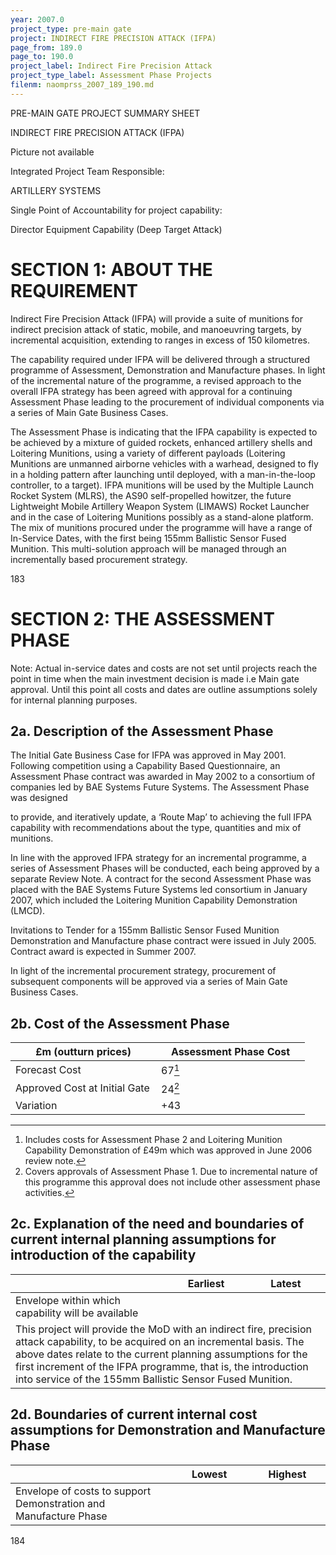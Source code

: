 ```yaml
---
year: 2007.0
project_type: pre-main gate
project: INDIRECT FIRE PRECISION ATTACK (IFPA)
page_from: 189.0
page_to: 190.0
project_label: Indirect Fire Precision Attack
project_type_label: Assessment Phase Projects
filenm: naomprss_2007_189_190.md
---
```

PRE-MAIN GATE PROJECT SUMMARY SHEET

INDIRECT FIRE PRECISION ATTACK (IFPA)

Picture not available

Integrated Project Team Responsible:

ARTILLERY SYSTEMS

Single Point of Accountability for project capability:

Director Equipment Capability (Deep Target Attack)

# SECTION 1: ABOUT THE REQUIREMENT

Indirect Fire Precision Attack (IFPA) will provide a suite of munitions for indirect precision attack of static, mobile, and manoeuvring targets, by incremental acquisition, extending to ranges in excess of 150 kilometres.

The capability required under IFPA will be delivered through a structured programme of Assessment, Demonstration and Manufacture phases. In light of the incremental nature of the programme, a revised approach to the overall IFPA strategy has been agreed with approval for a continuing Assessment Phase leading to the procurement of individual components via a series of Main Gate Business Cases.

The Assessment Phase is indicating that the IFPA capability is expected to be achieved by a mixture of guided rockets, enhanced artillery shells and Loitering Munitions, using a variety of different payloads (Loitering Munitions are unmanned airborne vehicles with a warhead, designed to fly in a holding pattern after launching until deployed, with a man-in-the-loop controller, to a target). IFPA munitions will be used by the Multiple Launch Rocket System (MLRS), the AS90 self-propelled howitzer, the future Lightweight Mobile Artillery Weapon System (LIMAWS) Rocket Launcher and in the case of Loitering Munitions possibly as a stand-alone platform. The mix of munitions procured under the programme will have a range of In-Service Dates, with the first being 155mm Ballistic Sensor Fused Munition. This multi-solution approach will be managed through an incrementally based procurement strategy.

183

# SECTION 2: THE ASSESSMENT PHASE

Note: Actual in-service dates and costs are not set until projects reach the point in time when the main investment decision is made i.e Main gate approval. Until this point all costs and dates are outline assumptions solely for internal planning purposes.

## 2a. Description of the Assessment Phase

The Initial Gate Business Case for IFPA was approved in May 2001. Following competition using a Capability Based Questionnaire, an Assessment Phase contract was awarded in May 2002 to a consortium of companies led by BAE Systems Future Systems. The Assessment Phase was designed

to provide, and iteratively update, a ‘Route Map’ to achieving the full IFPA capability with recommendations about the type, quantities and mix of munitions.

In line with the approved IFPA strategy for an incremental programme, a series of Assessment Phases will be conducted, each being approved by a separate Review Note. A contract for the second Assessment Phase was placed with the BAE Systems Future Systems led consortium in January 2007, which included the Loitering Munition Capability Demonstration (LMCD).

Invitations to Tender for a 155mm Ballistic Sensor Fused Munition Demonstration and Manufacture phase contract were issued in July 2005. Contract award is expected in Summer 2007.

In light of the incremental procurement strategy, procurement of subsequent components will be approved via a series of Main Gate Business Cases.

## 2b. Cost of the Assessment Phase

<table>
<colgroup>
<col style="width: 49%" />
<col style="width: 50%" />
</colgroup>
<thead>
<tr>
<th>
£m (outturn prices)
</th>
<th>
Assessment Phase Cost
</th>
</tr>
</thead>
<tbody>
<tr>
<td>Forecast Cost</td>
<td>
67<a href="fn1" class="footnote-ref" id="fnref1"
role="doc-noteref"><sup>1</sup></a>
</td>
</tr>
<tr>
<td>Approved Cost at Initial Gate</td>
<td>
24<a href="fn2" class="footnote-ref" id="fnref2"
role="doc-noteref"><sup>2</sup></a>
</td>
</tr>
<tr>
<td>Variation</td>
<td>
+43
</td>
</tr>
</tbody>
</table>
<section id="footnotes" class="footnotes footnotes-end-of-document"
role="doc-endnotes">
<hr />
<ol>
<li id="fn1">Includes costs for Assessment Phase 2 and Loitering Munition Capability Demonstration of £49m which was approved in June 2006 review note.<a href="fnref1" class="footnote-back"
role="doc-backlink">↩︎</a></li>
<li id="fn2">Covers approvals of Assessment Phase 1. Due to incremental nature of this programme this approval does not include other assessment phase activities.<a href="fnref2"
class="footnote-back" role="doc-backlink">↩︎</a></li>
</ol>
</section>

## 2c. Explanation of the need and boundaries of current internal planning assumptions for introduction of the capability

<table>
<colgroup>
<col style="width: 49%" />
<col style="width: 25%" />
<col style="width: 25%" />
</colgroup>
<thead>
<tr>
<th></th>
<th>
Earliest
</th>
<th>
Latest
</th>
</tr>
</thead>
<tbody>
<tr>
<td>Envelope within which capability will be available</td>
<td>

</td>
<td>

</td>
</tr>
<tr>
<td colspan="3">This project will provide the MoD with an indirect fire, precision attack capability, to be acquired on an incremental basis. The above dates relate to the current planning assumptions for the first increment of the IFPA programme, that is, the introduction into service of the 155mm Ballistic Sensor Fused Munition.</td>
</tr>
</tbody>
</table>

## 2d. Boundaries of current internal cost assumptions for Demonstration and Manufacture Phase

<table>
<colgroup>
<col style="width: 50%" />
<col style="width: 25%" />
<col style="width: 24%" />
</colgroup>
<thead>
<tr>
<th></th>
<th>
Lowest
</th>
<th>
Highest
</th>
</tr>
</thead>
<tbody>
<tr>
<td>Envelope of costs to support Demonstration and Manufacture Phase</td>
<td>

</td>
<td>

</td>
</tr>
</tbody>
</table>

184
